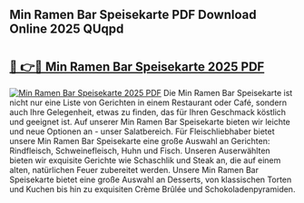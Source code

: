 ## Min Ramen Bar Speisekarte PDF Download Online 2025 QUqpd

# <h2><a href="http://gc83av.nevu.top/?p=Min+Ramen+Bar+Speisekarte">🔗 👉🔴 Min Ramen Bar Speisekarte 2025 PDF</a></h2>

[![Min Ramen Bar Speisekarte 2025 PDF](https://i.imgur.com/dBaPXMq.png)](http://gc83av.nevu.top/?p=Min+Ramen+Bar+Speisekarte)
Die Min Ramen Bar Speisekarte ist nicht nur eine Liste von Gerichten in einem Restaurant oder Café, sondern auch Ihre Gelegenheit, etwas zu finden, das für Ihren Geschmack köstlich und geeignet ist. Auf unserer Min Ramen Bar Speisekarte bieten wir leichte und neue Optionen an - unser Salatbereich. Für Fleischliebhaber bietet unsere Min Ramen Bar Speisekarte eine große Auswahl an Gerichten: Rindfleisch, Schweinefleisch, Huhn und Fisch. Unseren Auserwählten bieten wir exquisite Gerichte wie Schaschlik und Steak an, die auf einem alten, natürlichen Feuer zubereitet werden. Unsere Min Ramen Bar Speisekarte bietet eine große Auswahl an Desserts, von klassischen Torten und Kuchen bis hin zu exquisiten Crème Brûlée und Schokoladenpyramiden.
